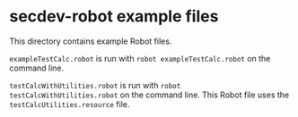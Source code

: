 # secdev-robot example files

This directory contains example Robot files. 

`exampleTestCalc.robot` is run with `robot exampleTestCalc.robot` on the command line. 

`testCalcWithUtilities.robot` is run with `robot testCalcWithUtilities.robot` on the command line. 
This Robot file uses the `testCalcUtilities.resource` file.

